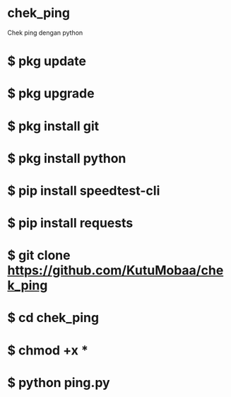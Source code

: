 # chek_ping
Chek ping dengan python



# $ pkg update
# $ pkg upgrade
# $ pkg install git
# $ pkg install python
# $ pip install speedtest-cli
# $ pip install requests
# $ git clone https://github.com/KutuMobaa/chek_ping
# $ cd chek_ping
# $ chmod +x *
# $ python ping.py



